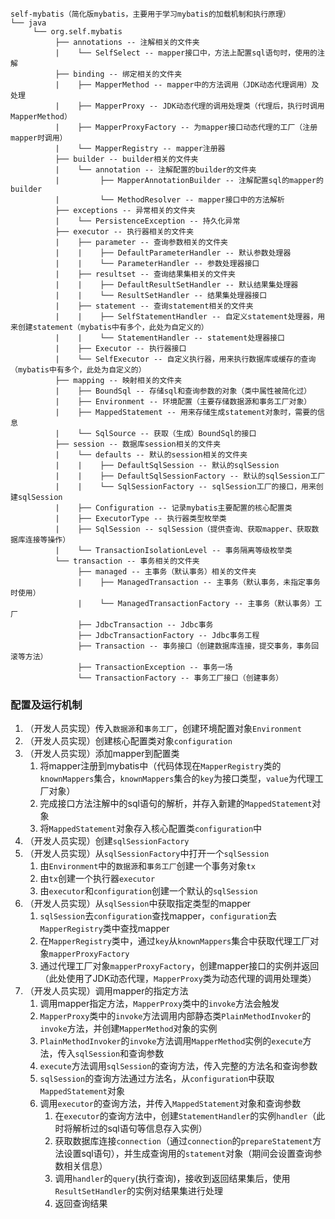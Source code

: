 ```
self-mybatis（简化版mybatis，主要用于学习mybatis的加载机制和执行原理）
└── java
     └── org.self.mybatis
          ├── annotations -- 注解相关的文件夹
          |    └── SelfSelect -- mapper接口中，方法上配置sql语句时，使用的注解
          ├── binding -- 绑定相关的文件夹
          |    ├── MapperMethod -- mapper中的方法调用（JDK动态代理调用）及处理
          |    ├── MapperProxy -- JDK动态代理的调用处理类（代理后，执行时调用MapperMethod）
          |    ├── MapperProxyFactory -- 为mapper接口动态代理的工厂（注册mapper时调用）
          |    └── MapperRegistry -- mapper注册器
          ├── builder -- builder相关的文件夹
          |    └── annotation -- 注解配置的builder的文件夹
          |         ├── MapperAnnotationBuilder -- 注解配置sql的mapper的builder
          |         └── MethodResolver -- mapper接口中的方法解析
          ├── exceptions -- 异常相关的文件夹
          |    └── PersistenceException -- 持久化异常
          ├── executor -- 执行器相关的文件夹
          |    ├── parameter -- 查询参数相关的文件夹
          |    |    ├── DefaultParameterHandler -- 默认参数处理器
          |    |    └── ParameterHandler -- 参数处理器接口
          |    ├── resultset -- 查询结果集相关的文件夹
          |    |    ├── DefaultResultSetHandler -- 默认结果集处理器
          |    |    └── ResultSetHandler -- 结果集处理器接口
          |    ├── statement -- 查询statement相关的文件夹
          |    |    ├── SelfStatementHandler -- 自定义statement处理器，用来创建statement（mybatis中有多个，此处为自定义的）
          |    |    └── StatementHandler -- statement处理器接口
          |    ├── Executor -- 执行器接口
          |    └── SelfExecutor -- 自定义执行器，用来执行数据库或缓存的查询（mybatis中有多个，此处为自定义的）
          ├── mapping -- 映射相关的文件夹
          |    ├── BoundSql -- 存储sql和查询参数的对象（类中属性被简化过）
          |    ├── Environment -- 环境配置（主要存储数据源和事务工厂对象）
          |    ├── MappedStatement -- 用来存储生成statement对象时，需要的信息
          |    └── SqlSource -- 获取（生成）BoundSql的接口
          ├── session -- 数据库session相关的文件夹
          |    └── defaults -- 默认的session相关的文件夹
          |    |    ├── DefaultSqlSession -- 默认的sqlSession
          |    |    ├── DefaultSqlSessionFactory -- 默认的sqlSession工厂
          |    |    └── SqlSessionFactory -- sqlSession工厂的接口，用来创建sqlSession
          |    ├── Configuration -- 记录mybatis主要配置的核心配置类
          |    ├── ExecutorType -- 执行器类型枚举类
          |    ├── SqlSession -- sqlSession（提供查询、获取mapper、获取数据库连接等操作）
          |    └── TransactionIsolationLevel -- 事务隔离等级枚举类
          └── transaction -- 事务相关的文件夹
               ├── managed -- 主事务（默认事务）相关的文件夹
               |    ├── ManagedTransaction -- 主事务（默认事务，未指定事务时使用）
               |    └── ManagedTransactionFactory -- 主事务（默认事务）工厂
               ├── JdbcTransaction -- Jdbc事务
               ├── JdbcTransactionFactory -- Jdbc事务工程
               ├── Transaction -- 事务接口（创建数据库连接，提交事务，事务回滚等方法）
               ├── TransactionException -- 事务一场
               └── TransactionFactory -- 事务工厂接口（创建事务）
```
### 配置及运行机制
1. （开发人员实现）传入`数据源`和`事务工厂`，创建环境配置对象`Environment`
2. （开发人员实现）创建核心配置类对象`configuration`
3. （开发人员实现）添加mapper到配置类
    1. 将mapper注册到mybatis中（代码体现在`MapperRegistry`类的`knownMappers`集合，`knownMappers`集合的`key`为接口类型，`value`为代理工厂对象）
    2. 完成接口方法注解中的sql语句的解析，并存入新建的`MappedStatement`对象
    3. 将`MappedStatement`对象存入核心配置类`configuration`中
4. （开发人员实现）创建`sqlSessionFactory`
5. （开发人员实现）从`sqlSessionFactory`中打开一个`sqlSession`
    1. 由`Environment`中的`数据源`和`事务工厂`创建一个事务对象`tx`
    2. 由`tx`创建一个执行器`executor`
    3. 由`executor`和`configuration`创建一个默认的`sqlSession`
6. （开发人员实现）从`sqlSession`中获取指定类型的mapper
    1. `sqlSession`去`configuration`查找mapper，`configuration`去`MapperRegistry`类中查找mapper
    2. 在`MapperRegistry`类中，通过`key`从`knownMappers`集合中获取代理工厂对象`mapperProxyFactory`
    3. 通过代理工厂对象`mapperProxyFactory`，创建mapper接口的实例并返回（此处使用了JDK动态代理，`MapperProxy`类为动态代理的调用处理类）
7. （开发人员实现）调用mapper的指定方法
    1. 调用mapper指定方法，`MapperProxy`类中的`invoke`方法会触发
    2. `MapperProxy`类中的`invoke`方法调用内部静态类`PlainMethodInvoker`的`invoke`方法，并创建`MapperMethod`对象的实例
    3. `PlainMethodInvoker`的`invoke`方法调用`MapperMethod`实例的`execute`方法，传入`sqlSession`和查询参数
    4. `execute`方法调用`sqlSession`的查询方法，传入完整的方法名和查询参数
    5. `sqlSession`的查询方法通过方法名，从`configuration`中获取`MappedStatement`对象
    6. 调用`executor`的查询方法，并传入`MappedStatement`对象和查询参数
        1. 在`executor`的查询方法中，创建`StatementHandler`的实例`handler`（此时将解析过的sql语句等信息存入实例）
        2. 获取数据库连接`connection`（通过`connection`的`prepareStatement`方法设置sql语句），并生成查询用的`statement`对象（期间会设置查询参数相关信息）
        3. 调用`handler`的`query`(执行查询)，接收到返回结果集后，使用`ResultSetHandler`的实例对结果集进行处理
        4. 返回查询结果
